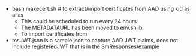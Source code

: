 * bash makecert.sh # to extract/import certificates from AAD using kid as alias
	* This could be scheduled to run every 24 hours
	* The METADATAURL has been moved to env.shlib.
	* To import certificates from
* msJWT.json is a sample json to capture AAD JWT claims, does not include
	registeredJWT that is in the SmResponses/example
